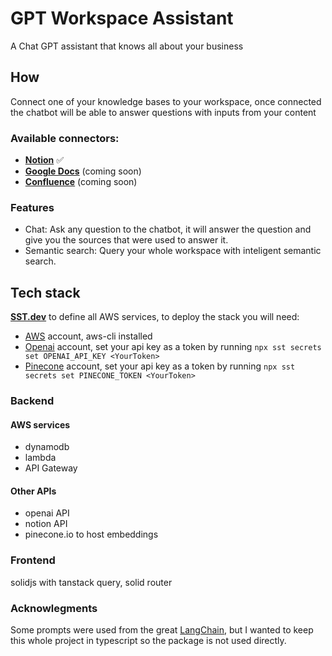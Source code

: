 # GPT Workspace Assistant

A Chat GPT assistant that knows all about your business

## How

Connect one of your knowledge bases to your workspace, once connected the chatbot will be able to answer questions with inputs from your content

### Available connectors:

- [**Notion**](https://notion.so) ✅
- [**Google Docs**](https://docs.google.com/) (coming soon)
- [**Confluence**](https://www.atlassian.com/software/confluence) (coming soon)

### Features

- Chat: Ask any question to the chatbot, it will answer the question and give you the sources that were used to answer it.
- Semantic search: Query your whole workspace with inteligent semantic search.

## Tech stack

[**SST.dev**](https://sst.dev) to define all AWS services, to deploy the stack you will need:

- [AWS](https://aws.amazon.com) account, aws-cli installed
- [Openai](https://openai.com/api/) account, set your api key as a token by running `npx sst secrets set OPENAI_API_KEY <YourToken>`
- [Pinecone](https://pinecone.io) account, set your api key as a token by running `npx sst secrets set PINECONE_TOKEN <YourToken>`

### Backend

#### AWS services

- dynamodb
- lambda
- API Gateway

#### Other APIs

- openai API
- notion API
- pinecone.io to host embeddings

### Frontend

solidjs with tanstack query, solid router

### Acknowlegments

Some prompts were used from the great [LangChain](https://github.com/hwchase17/langchain), but I wanted to keep this whole project in typescript so the package is not used directly.
